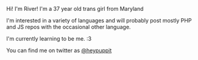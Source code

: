 Hi! I'm River! I'm a 37 year old trans girl from Maryland

I'm interested in a variety of languages and will probably post mostly PHP and JS repos with the occasional other language.

I'm currently learning to be me. :3

You can find me on twitter as <a href="https://twitter.com/heypuppit">@heypuppit</a>
